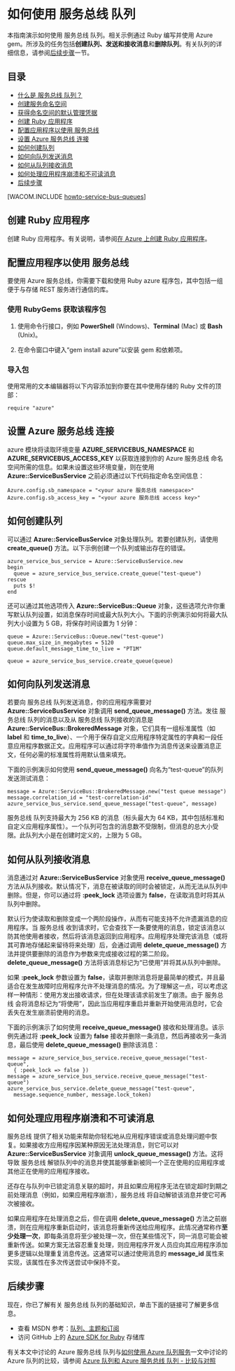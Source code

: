 <properties linkid="dev-ruby-how-to-service-bus-queues" urlDisplayName="服务总线 Queues" pageTitle="How to use 服务总线 queues (Ruby) - Azure" metaKeywords="Azure 服务总线 queues, Azure queues, Azure messaging, Azure queues Ruby" description="Learn how to use 服务总线 queues in Azure. Code samples written in Ruby." metaCanonical="" services="service-bus" documentationCenter="Ruby" title="How to Use 服务总线 Queues" authors="guayan" solutions="" manager="" editor="" />

# 如何使用 服务总线 队列

本指南演示如何使用 服务总线 队列。相关示例通过 Ruby 编写并使用 Azure gem。所涉及的任务包括**创建队列、发送和接收消息**和**删除队列**。有关队列的详细信息，请参阅[后续步骤][后续步骤]一节。

## 目录

-   [什么是 服务总线 队列？][什么是 服务总线 队列？]
-   [创建服务命名空间][创建服务命名空间]
-   [获得命名空间的默认管理凭据][获得命名空间的默认管理凭据]
-   [创建 Ruby 应用程序][创建 Ruby 应用程序]
-   [配置应用程序以使用 服务总线][配置应用程序以使用 服务总线]
-   [设置 Azure 服务总线 连接][设置 Azure 服务总线 连接]
-   [如何创建队列][如何创建队列]
-   [如何向队列发送消息][如何向队列发送消息]
-   [如何从队列接收消息][如何从队列接收消息]
-   [如何处理应用程序崩溃和不可读消息][如何处理应用程序崩溃和不可读消息]
-   [后续步骤][后续步骤]

[WACOM.INCLUDE [howto-service-bus-queues](../includes/howto-service-bus-queues.md)]

## <span id="create-a-ruby-application"></span></a>创建 Ruby 应用程序

创建 Ruby 应用程序。有关说明，请参阅[在 Azure 上创建 Ruby 应用程序][在 Azure 上创建 Ruby 应用程序]。

## <span id="configure-your-application-to-use-service-bus"></span></a>配置应用程序以使用 服务总线

要使用 Azure 服务总线，你需要下载和使用 Ruby azure 程序包，其中包括一组便于与存储 REST 服务进行通信的库。

### 使用 RubyGems 获取该程序包

1.  使用命令行接口，例如 **PowerShell** (Windows)、**Terminal** (Mac) 或 **Bash** (Unix)。

2.  在命令窗口中键入“gem install azure”以安装 gem 和依赖项。

### 导入包

使用常用的文本编辑器将以下内容添加到你要在其中使用存储的 Ruby 文件的顶部：

    require "azure"

## <span id="setup-a-windows-azure-service-bus-connection"></span></a>设置 Azure 服务总线 连接

azure 模块将读取环境变量 **AZURE\_SERVICEBUS\_NAMESPACE** 和 **AZURE\_SERVICEBUS\_ACCESS\_KEY** 以获取连接到你的 Azure 服务总线 命名空间所需的信息。如果未设置这些环境变量，则在使用 **Azure::ServiceBusService** 之前必须通过以下代码指定命名空间信息：

    Azure.config.sb_namespace = "<your azure 服务总线 namespace>"
    Azure.config.sb_access_key = "<your azure 服务总线 access key>"

## <span id="how-to-create-a-queue"></span></a>如何创建队列

可以通过 **Azure::ServiceBusService** 对象处理队列。若要创建队列，请使用 **create\_queue()** 方法。以下示例创建一个队列或输出存在的错误。

    azure_service_bus_service = Azure::ServiceBusService.new
    begin
      queue = azure_service_bus_service.create_queue("test-queue")
    rescue
      puts $!
    end

还可以通过其他选项传入 **Azure::ServiceBus::Queue** 对象，这些选项允许你重写默认队列设置，如消息保存时间或最大队列大小。下面的示例演示如何将最大队列大小设置为 5 GB，将保存时间设置为 1 分钟：

    queue = Azure::ServiceBus::Queue.new("test-queue")
    queue.max_size_in_megabytes = 5120
    queue.default_message_time_to_live = "PT1M"

    queue = azure_service_bus_service.create_queue(queue)

## <span id="how-to-send-messages-to-a-queue"></span></a>如何向队列发送消息

若要向 服务总线 队列发送消息，你的应用程序需要对 **Azure::ServiceBusService** 对象调用 **send\_queue\_message()** 方法。发往 服务总线 队列的消息以及从 服务总线 队列接收的消息是 **Azure::ServiceBus::BrokeredMessage** 对象，它们具有一组标准属性（如 **label** 和 **time\_to\_live**）、一个用于保存自定义应用程序特定属性的字典和一段任意应用程序数据正文。应用程序可以通过将字符串值作为消息传送来设置消息正文，任何必需的标准属性将用默认值来填充。

下面的示例演示如何使用 **send\_queue\_message()** 向名为“test-queue”的队列发送测试消息：

    message = Azure::ServiceBus::BrokeredMessage.new("test queue message")
    message.correlation_id = "test-correlation-id"
    azure_service_bus_service.send_queue_message("test-queue", message)

服务总线 队列支持最大为 256 KB 的消息（标头最大为 64 KB，其中包括标准和自定义应用程序属性）。一个队列可包含的消息数不受限制，但消息的总大小受限。此队列大小是在创建时定义的，上限为 5 GB。

## <span id="how-to-receive-messages-from-a-queue"></span></a>如何从队列接收消息

消息通过对 **Azure::ServiceBusService** 对象使用 **receive\_queue\_message()** 方法从队列接收。默认情况下，消息在被读取的同时会被锁定，从而无法从队列中删除。但是，你可以通过将 **:peek\_lock** 选项设置为 **false**，在读取消息时将其从队列中删除。

默认行为使读取和删除变成一个两阶段操作，从而有可能支持不允许遗漏消息的应用程序。当 服务总线 收到请求时，它会查找下一条要使用的消息，锁定该消息以防其他使用者接收，然后将该消息返回到应用程序。应用程序处理完该消息（或将其可靠地存储起来留待将来处理）后，会通过调用 **delete\_queue\_message()** 方法并提供要删除的消息作为参数来完成接收过程的第二阶段。**delete\_queue\_message()** 方法将该消息标记为“已使用”并将其从队列中删除。

如果 **:peek\_lock** 参数设置为 **false**，读取并删除消息将是最简单的模式，并且最适合在发生故障时应用程序允许不处理消息的情况。为了理解这一点，可以考虑这样一种情形：使用方发出接收请求，但在处理该请求前发生了崩溃。由于 服务总线 会将消息标记为“将使用”，因此当应用程序重启并重新开始使用消息时，它会丢失在发生崩溃前使用的消息。

下面的示例演示了如何使用 **receive\_queue\_message()** 接收和处理消息。该示例先通过将 **:peek\_lock** 设置为 **false** 接收并删除一条消息，然后再接收另一条消息，最后使用 **delete\_queue\_message()** 删除该消息：

    message = azure_service_bus_service.receive_queue_message("test-queue", 
      { :peek_lock => false })
    message = azure_service_bus_service.receive_queue_message("test-queue")
    azure_service_bus_service.delete_queue_message("test-queue",
      message.sequence_number, message.lock_token)

## <span id="how-to-handle-application-crashes-and-unreadable-messages"></span></a>如何处理应用程序崩溃和不可读消息

服务总线 提供了相关功能来帮助你轻松地从应用程序错误或消息处理问题中恢复。如果接收方应用程序因某种原因无法处理消息，则它可以对 **Azure::ServiceBusService** 对象调用 **unlock\_queue\_message()** 方法。这将导致 服务总线 解锁队列中的消息并使其能够重新被同一个正在使用的应用程序或其他正在使用的应用程序接收。

还存在与队列中已锁定消息关联的超时，并且如果应用程序无法在锁定超时到期之前处理消息（例如，如果应用程序崩溃），服务总线 将自动解锁该消息并使它可再次被接收。

如果应用程序在处理消息之后，但在调用 **delete\_queue\_message()** 方法之前崩溃，则在应用程序重新启动时，该消息将重新传送给应用程序。此情况通常称作**至少处理一次**，即每条消息将至少被处理一次，但在某些情况下，同一消息可能会被重新传送。如果方案无法容忍重复处理，则应用程序开发人员应向其应用程序添加更多逻辑以处理重复消息传送。这通常可以通过使用消息的 **message\_id** 属性来实现，该属性在多次传送尝试中保持不变。

## <span id="next-steps"></span></a> 后续步骤

现在，你已了解有关 服务总线 队列的基础知识，单击下面的链接可了解更多信息。

-   查看 MSDN 参考：[队列、主题和订阅][队列、主题和订阅]
-   访问 GitHub 上的 [Azure SDK for Ruby][Azure SDK for Ruby] 存储库

有关本文中讨论的 Azure 服务总线 队列与[如何使用 Azure 队列服务][如何使用 Azure 队列服务]一文中讨论的 Azure 队列的比较，请参阅 [Azure 队列和 Azure 服务总线 队列 - 比较与对照][Azure 队列和 Azure 服务总线 队列 - 比较与对照]

  [后续步骤]: #next-steps
  [什么是 服务总线 队列？]: #what-are-service-bus-queues
  [创建服务命名空间]: #create-a-service-namespace
  [获得命名空间的默认管理凭据]: #obtain-default-credentials
  [创建 Ruby 应用程序]: #create-a-ruby-application
  [配置应用程序以使用 服务总线]: #configure-your-application-to-use-service-bus
  [设置 Azure 服务总线 连接]: #setup-a-windows-azure-service-bus-connection
  [如何创建队列]: #how-to-create-a-queue
  [如何向队列发送消息]: #how-to-send-messages-to-a-queue
  [如何从队列接收消息]: #how-to-receive-messages-from-a-queue
  [如何处理应用程序崩溃和不可读消息]: #how-to-handle-application-crashes-and-unreadable-messages
  [howto-service-bus-queues]: ../includes/howto-service-bus-queues.md
  [在 Azure 上创建 Ruby 应用程序]: /zh-cn/develop/ruby/tutorials/web-app-with-linux-vm/
  [队列、主题和订阅]: http://msdn.microsoft.com/zh-cn/library/windowsazure/hh367516.aspx
  [Azure SDK for Ruby]: https://github.com/WindowsAzure/azure-sdk-for-ruby
  [如何使用 Azure 队列服务]: /zh-cn/develop/ruby/how-to-guides/queue-service/
  [Azure 队列和 Azure 服务总线 队列 - 比较与对照]: http://msdn.microsoft.com/zh-cn/library/windowsazure/hh767287.aspx
